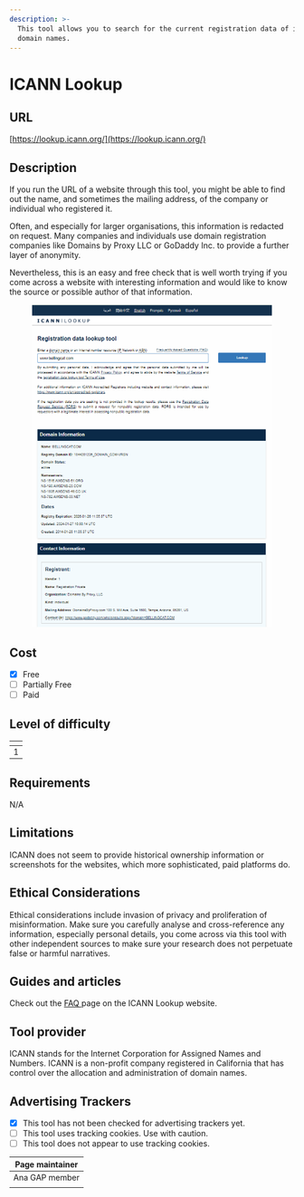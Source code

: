 ```yaml
---
description: >-
  This tool allows you to search for the current registration data of internet
  domain names.
---
```


# ICANN Lookup

## URL

[https://lookup.icann.org/](https://lookup.icann.org/)

## Description

If you run the URL of a website through this tool, you might be able to find out the name, and sometimes the mailing address, of the company or individual who registered it.&#x20;

Often, and especially for larger organisations, this information is redacted on request. Many companies and individuals use domain registration companies like Domains by Proxy LLC or GoDaddy Inc. to provide a further layer of anonymity.  &#x20;

Nevertheless, this is an easy and free check that is well worth trying if you come across a website with interesting information and would like to know the source or possible author of that information.

<figure><img src=".gitbook/assets/image.png" alt=""><figcaption></figcaption></figure>

## Cost

* [x] Free
* [ ] Partially Free
* [ ] Paid

## Level of difficulty

<table><thead><tr><th data-type="rating" data-max="5"></th></tr></thead><tbody><tr><td>1</td></tr></tbody></table>

## Requirements

N/A

## Limitations

ICANN does not seem to provide historical ownership information or screenshots for the websites, which more sophisticated, paid platforms do.&#x20;

## Ethical Considerations

Ethical considerations include invasion of privacy and proliferation of misinformation. Make sure you carefully analyse and cross-reference any information, especially personal details, you come across via this tool with other independent sources to make sure your research does not perpetuate false or harmful narratives.

## Guides and articles

Check out the [FAQ ](https://lookup.icann.org/en/faq)page on the ICANN Lookup website.

## Tool provider

ICANN stands for the Internet Corporation for Assigned Names and Numbers. ICANN is a non-profit company registered in California that has control over the allocation and administration of domain names.

## Advertising Trackers

* [x] This tool has not been checked for advertising trackers yet.
* [ ] This tool uses tracking cookies. Use with caution.
* [ ] This tool does not appear to use tracking cookies.

| Page maintainer |
| --------------- |
| Ana GAP member  |
|                 |
